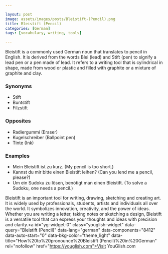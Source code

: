 ```yaml
---

layout: post
image: assets/images/posts/Bleistift-(Pencil).png
title: Bleistift (Pencil)
categories: [German]
tags: [vocabulary, writing, tools]

---
```


Bleistift is a commonly used German noun that translates to pencil in English. It is derived from the words Blei (lead) and Stift (pen) to signify a lead pen or a pen made of lead. It refers to a writing tool that is cylindrical in shape, made from wood or plastic and filled with graphite or a mixture of graphite and clay.

### Synonyms

- Stift
- Buntstift
- Filzstift

### Opposites

- Radiergummi (Eraser)
- Kugelschreiber (Ballpoint pen)
- Tinte (Ink)

### Examples

- Mein Bleistift ist zu kurz. (My pencil is too short.)
- Kannst du mir bitte einen Bleistift leihen? (Can you lend me a pencil, please?)
- Um ein Sudoku zu lösen, benötigt man einen Bleistift. (To solve a Sudoku, one needs a pencil.)

Bleistift is an important tool for writing, drawing, sketching and creating art. It is widely used by professionals, students, artists and individuals all over the world. It symbolizes innovation, creativity, and the power of ideas. Whether you are writing a letter, taking notes or sketching a design, Bleistift is a versatile tool that can express your thoughts and ideas with precision and clarity.\<a id="yg-widget-0" class="youglish-widget" data-query="Bleistift (Pencil)" data-lang="german" data-components="8412" data-auto-start="0" data-bkg-color="theme_light" data-title="How%20to%20pronounce%20Bleistift (Pencil)%20in%20German"  rel="nofollow" href="https://youglish.com">Visit YouGlish.com</a><script async src="https://youglish.com/public/emb/widget.js" charset="utf-8"></script>